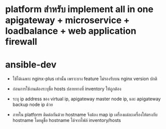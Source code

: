 # platform สำหรับ implement all in one apigateway + microservice + loadbalance + web application firewall

# ansible-dev
- ใช้ได้เฉพาะ nginx-plus เท่านั้น เพราะบาง feature ไม่รองรับบน nginx version ปกติ

- ก่อนการใช้งานต้องระบุชื่อ hosts ปลายทางที่ inventory ให้ถูกต้อง

- ระบุ ip address ของ virtual ip, apigateway master node ip, และ apigateway backup node ip ด้วย

- ภายใน platform ติดต่อกันด้วย hostname จึงต้อง map ip เครื่องแต่ละเครื่องให้ตรงกับ hostname โดยดูชื่อ hostname ได้จากไฟล์ inventory/hosts

